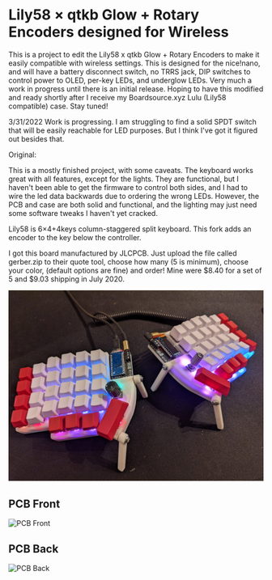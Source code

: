 # Lily58 × qtkb Glow + Rotary Encoders designed for Wireless

This is a project to edit the Lily58 x qtkb Glow + Rotary Encoders to make it easily compatible with wireless settings. This is designed for the nice!nano, and will have a battery disconnect switch, no TRRS jack, DIP switches to control power to OLED, per-key LEDs, and underglow LEDs. Very much a work in progress until there is an initial release. Hoping to have this modified and ready shortly after I receive my Boardsource.xyz Lulu (Lily58 compatible) case. Stay tuned!

3/31/2022 Work is progressing. I am struggling to find a solid SPDT switch that will be easily reachable for LED purposes. But I think I've got it figured out besides that.



Original:

This is a mostly finished project, with some caveats. The keyboard works great with all features, except for the lights. They are functional, but I haven't been able to get the firmware to control both sides, and I had to wire the led data backwards due to ordering the wrong LEDs. However, the PCB and case are both solid and functional, and the lighting may just need some software tweaks I haven't yet cracked.

Lily58 is 6×4+4keys column-staggered split keyboard.
This fork adds an encoder to the key below the controller.

I got this board manufactured by JLCPCB. Just upload the file called gerber.zip to their quote tool, choose how many (5 is minimum), choose your color, (default options are fine) and order! Mine were $8.40 for a set of 5 and $9.03 shipping in July 2020.

![Lily58GlowEnc](img/Lily58GlowEnc.jpg)

## PCB Front

![PCB Front](img/PCB-Front.png)

## PCB Back

![PCB Back](img/PCB-Back.png)

